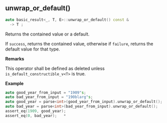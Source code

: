 ## unwrap_or_default()

```cpp
auto basic_result<_, T, E>::unwrap_or_default() const &
  -> T ;
```

Returns the contained value or a default.

If `success`, returns the contained value, otherwise if `failure`, returns the default value for that type.

**Remarks**

This operator shall be defined as deleted unless `is_default_constructible_v<T>` is true.

**Example**

```cpp
auto good_year_from_input = "1909"s;
auto bad_year_from_input = "190blarg"s;
auto good_year = parse<int>(good_year_from_input).unwrap_or_default();
auto bad_year = parse<int>(bad_year_from_input).unwrap_or_default();
assert_eq(1909, good_year);
assert_eq(0, bad_year);   * 
```

